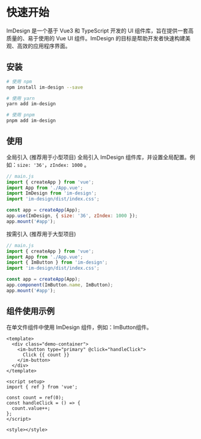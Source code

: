# 快速开始

ImDesign 是一个基于 Vue3 和 TypeScript 开发的 UI 组件库，旨在提供一套高质量的、易于使用的 Vue UI 组件。ImDesign 的目标是帮助开发者快速构建美观、高效的应用程序界面。

## 安装

```bash
# 使用 npm
npm install im-design --save

# 使用 yarn
yarn add im-design

# 使用 pnpm
pnpm add im-design
```

## 使用

全局引入 (推荐用于小型项目)
<ImAlert color="primary" title="提示">
全局引入 ImDesign 组件库，并设置全局配置。例如：`size: '36'`，`zIndex: 1000` 。
</ImAlert>

```js
// main.js
import { createApp } from 'vue';
import App from './App.vue';
import ImDesign from 'im-design';
import 'im-design/dist/index.css';

const app = createApp(App);
app.use(ImDesign, { size: '36', zIndex: 1000 });
app.mount('#app');
```

按需引入 (推荐用于大型项目)

```js
// main.js
import { createApp } from 'vue';
import App from './App.vue';
import { ImButton } from 'im-design';
import 'im-design/dist/index.css';

const app = createApp(App);
app.component(ImButton.name, ImButton);
app.mount('#app');
```

## 组件使用示例

<ImAlert color="primary" title="提示">
在单文件组件中使用 ImDesign 组件，例如：ImButton组件。
</ImAlert>

```vue
<template>
  <div class="demo-container">
    <im-button type="primary" @click="handleClick">
      Click {{ count }}
    </im-button>
  </div>
</template>

<script setup>
import { ref } from 'vue';

const count = ref(0);
const handleClick = () => {
  count.value++;
};
</script>

<style></style>
```

```

```
